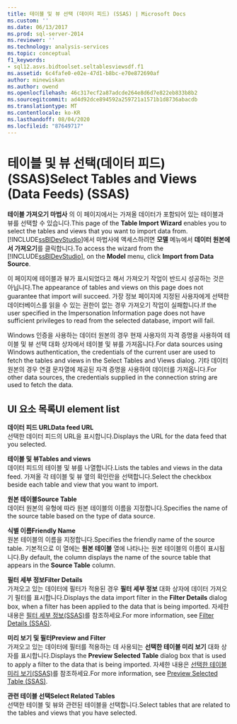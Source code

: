 ```yaml
---
title: 테이블 및 뷰 선택 (데이터 피드) (SSAS) | Microsoft Docs
ms.custom: ''
ms.date: 06/13/2017
ms.prod: sql-server-2014
ms.reviewer: ''
ms.technology: analysis-services
ms.topic: conceptual
f1_keywords:
- sql12.asvs.bidtoolset.seltablesviewsdf.f1
ms.assetid: 6c4fafe0-e02e-47d1-b8bc-e70e872690af
author: minewiskan
ms.author: owend
ms.openlocfilehash: 46c317ecf2a87adcde264e8d6d7e822eb833b8b2
ms.sourcegitcommit: ad4d92dce894592a259721a1571b1d8736abacdb
ms.translationtype: MT
ms.contentlocale: ko-KR
ms.lasthandoff: 08/04/2020
ms.locfileid: "87649717"
---
```

# <a name="select-tables-and-views-data-feeds-ssas"></a><span data-ttu-id="e6c5c-102">테이블 및 뷰 선택(데이터 피드)(SSAS)</span><span class="sxs-lookup"><span data-stu-id="e6c5c-102">Select Tables and Views (Data Feeds) (SSAS)</span></span>
  <span data-ttu-id="e6c5c-103">**테이블 가져오기 마법사** 의 이 페이지에서는 가져올 데이터가 포함되어 있는 테이블과 뷰를 선택할 수 있습니다.</span><span class="sxs-lookup"><span data-stu-id="e6c5c-103">This page of the **Table Import Wizard** enables you to select the tables and views that you want to import data from.</span></span> <span data-ttu-id="e6c5c-104">[!INCLUDE[ssBIDevStudio](../includes/ssbidevstudio-md.md)]에서 마법사에 액세스하려면 **모델** 메뉴에서 **데이터 원본에서 가져오기**를 클릭합니다.</span><span class="sxs-lookup"><span data-stu-id="e6c5c-104">To access the wizard from the [!INCLUDE[ssBIDevStudio](../includes/ssbidevstudio-md.md)], on the **Model** menu, click **Import from Data Source**.</span></span>  
  
 <span data-ttu-id="e6c5c-105">이 페이지에 테이블과 뷰가 표시되었다고 해서 가져오기 작업이 반드시 성공하는 것은 아닙니다.</span><span class="sxs-lookup"><span data-stu-id="e6c5c-105">The appearance of tables and views on this page does not guarantee that import will succeed.</span></span> <span data-ttu-id="e6c5c-106">가장 정보 페이지에 지정된 사용자에게 선택한 데이터베이스를 읽을 수 있는 권한이 없는 경우 가져오기 작업이 실패합니다.</span><span class="sxs-lookup"><span data-stu-id="e6c5c-106">If the user specified in the Impersonation Information page does not have sufficient privileges to read from the selected database, import will fail.</span></span>  
  
 <span data-ttu-id="e6c5c-107">Windows 인증을 사용하는 데이터 원본의 경우 현재 사용자의 자격 증명을 사용하여 테이블 및 뷰 선택 대화 상자에서 테이블 및 뷰를 가져옵니다.</span><span class="sxs-lookup"><span data-stu-id="e6c5c-107">For data sources using Windows authentication, the credentials of the current user are used to fetch the tables and views in the Select Tables and Views dialog.</span></span> <span data-ttu-id="e6c5c-108">기타 데이터 원본의 경우 연결 문자열에 제공된 자격 증명을 사용하여 데이터를 가져옵니다.</span><span class="sxs-lookup"><span data-stu-id="e6c5c-108">For other data sources, the credentials supplied in the connection string are used to fetch the data.</span></span>  
  
## <a name="ui-element-list"></a><span data-ttu-id="e6c5c-109">UI 요소 목록</span><span class="sxs-lookup"><span data-stu-id="e6c5c-109">UI element list</span></span>  
 <span data-ttu-id="e6c5c-110">**데이터 피드 URL**</span><span class="sxs-lookup"><span data-stu-id="e6c5c-110">**Data feed URL**</span></span>  
 <span data-ttu-id="e6c5c-111">선택한 데이터 피드의 URL을 표시합니다.</span><span class="sxs-lookup"><span data-stu-id="e6c5c-111">Displays the URL for the data feed that you selected.</span></span>  
  
 <span data-ttu-id="e6c5c-112">**테이블 및 뷰**</span><span class="sxs-lookup"><span data-stu-id="e6c5c-112">**Tables and views**</span></span>  
 <span data-ttu-id="e6c5c-113">데이터 피드의 테이블 및 뷰를 나열합니다.</span><span class="sxs-lookup"><span data-stu-id="e6c5c-113">Lists the tables and views in the data feed.</span></span> <span data-ttu-id="e6c5c-114">가져올 각 테이블 및 뷰 옆의 확인란을 선택합니다.</span><span class="sxs-lookup"><span data-stu-id="e6c5c-114">Select the checkbox beside each table and view that you want to import.</span></span>  
  
 <span data-ttu-id="e6c5c-115">**원본 테이블**</span><span class="sxs-lookup"><span data-stu-id="e6c5c-115">**Source Table**</span></span>  
 <span data-ttu-id="e6c5c-116">데이터 원본의 유형에 따라 원본 테이블의 이름을 지정합니다.</span><span class="sxs-lookup"><span data-stu-id="e6c5c-116">Specifies the name of the source table based on the type of data source.</span></span>  
  
 <span data-ttu-id="e6c5c-117">**식별 이름**</span><span class="sxs-lookup"><span data-stu-id="e6c5c-117">**Friendly Name**</span></span>  
 <span data-ttu-id="e6c5c-118">원본 테이블의 이름을 지정합니다.</span><span class="sxs-lookup"><span data-stu-id="e6c5c-118">Specifies the friendly name of the source table.</span></span> <span data-ttu-id="e6c5c-119">기본적으로 이 열에는 **원본 테이블** 열에 나타나는 원본 테이블의 이름이 표시됩니다.</span><span class="sxs-lookup"><span data-stu-id="e6c5c-119">By default, the column displays the name of the source table that appears in the **Source Table** column.</span></span>  
  
 <span data-ttu-id="e6c5c-120">**필터 세부 정보**</span><span class="sxs-lookup"><span data-stu-id="e6c5c-120">**Filter Details**</span></span>  
 <span data-ttu-id="e6c5c-121">가져오고 있는 데이터에 필터가 적용된 경우 **필터 세부 정보** 대화 상자에 데이터 가져오기 필터를 표시합니다.</span><span class="sxs-lookup"><span data-stu-id="e6c5c-121">Displays the data import filter in the **Filter Details** dialog box, when a filter has been applied to the data that is being imported.</span></span> <span data-ttu-id="e6c5c-122">자세한 내용은 [필터 세부 정보&#40;SSAS&#41;](filter-details-ssas.md)를 참조하세요.</span><span class="sxs-lookup"><span data-stu-id="e6c5c-122">For more information, see [Filter Details &#40;SSAS&#41;](filter-details-ssas.md).</span></span>  
  
 <span data-ttu-id="e6c5c-123">**미리 보기 및 필터**</span><span class="sxs-lookup"><span data-stu-id="e6c5c-123">**Preview and Filter**</span></span>  
 <span data-ttu-id="e6c5c-124">가져오고 있는 데이터에 필터를 적용하는 데 사용되는 **선택한 테이블 미리 보기** 대화 상자를 표시합니다.</span><span class="sxs-lookup"><span data-stu-id="e6c5c-124">Displays the **Preview Selected Table** dialog box that is used to apply a filter to the data that is being imported.</span></span> <span data-ttu-id="e6c5c-125">자세한 내용은 [선택한 테이블 미리 보기&#40;SSAS&#41;](preview-selected-table-ssas.md)를 참조하세요.</span><span class="sxs-lookup"><span data-stu-id="e6c5c-125">For more information, see [Preview Selected Table &#40;SSAS&#41;](preview-selected-table-ssas.md).</span></span>  
  
 <span data-ttu-id="e6c5c-126">**관련 테이블 선택**</span><span class="sxs-lookup"><span data-stu-id="e6c5c-126">**Select Related Tables**</span></span>  
 <span data-ttu-id="e6c5c-127">선택한 테이블 및 뷰와 관련된 테이블을 선택합니다.</span><span class="sxs-lookup"><span data-stu-id="e6c5c-127">Select tables that are related to the tables and views that you have selected.</span></span>  
  
  
